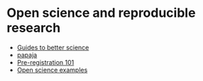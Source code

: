 # Open science and reproducible research

- [Guides to better science](https://www.britishecologicalsociety.org/publications/guides-to/)
- [papaja](https://crsh.github.io/papaja_man/introduction.html)
- [Pre-registration 101](https://www.sciencedirect.com/science/article/pii/S0022103116301925)
- [Open science examples](https://github.com/RAP-group/examples_open_science)
